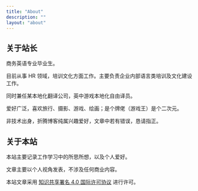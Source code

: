 ```yaml
---
title: "About"
description: ""
layout: "about"
---
```


## 关于站长

商务英语专业毕业生。

目前从事 HR 领域，培训文化方面工作。主要负责企业内部语言类培训及文化建设工作。

同时兼任某本地化翻译公司，英中游戏本地化自由译员。

爱好广泛，喜欢旅行、摄影、游戏、绘画；是个牌佬（游戏王）是个二次元。

非技术出身，折腾博客纯属兴趣爱好，文章中若有错误，恳请指正。

## 关于本站

本站主要记录工作学习中的所思所想，以及个人爱好。

文章主要以个人视角发表，不涉及任何商业内容。

本站文章采用 [知识共享署名 4.0 国际许可协议](https://creativecommons.org/licenses/by/4.0/deed.zh) 进行许可。